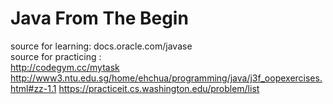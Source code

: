 # Java From The Begin
source for learning: docs.oracle.com/javase  
source for practicing :  
 http://codegym.cc/mytask
 http://www3.ntu.edu.sg/home/ehchua/programming/java/j3f_oopexercises.html#zz-1.1
 https://practiceit.cs.washington.edu/problem/list
